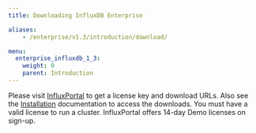 ```yaml
---
title: Downloading InfluxDB Enterprise

aliases:
    - /enterprise/v1.3/introduction/download/

menu:
  enterprise_influxdb_1_3:
    weight: 0
    parent: Introduction
---
```


Please visit [InfluxPortal](https://portal.influxdata.com/) to get a license key and download URLs.
Also see the [Installation](/enterprise_influxdb/v1.3/introduction/meta_node_installation/) documentation to access the downloads. 
You must have a valid license to run a cluster.
InfluxPortal offers 14-day Demo licenses on sign-up.
